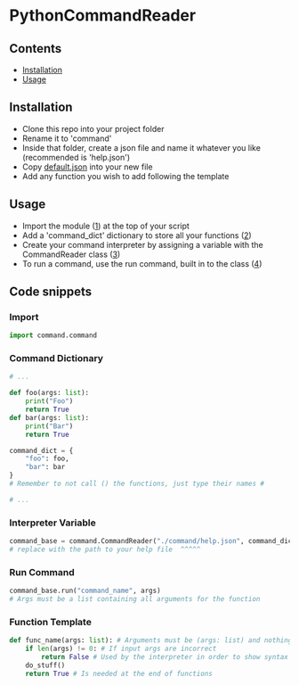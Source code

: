 # PythonCommandReader


## Contents
- [Installation](#installation)
- [Usage](#usage)


## Installation
- Clone this repo into your project folder
- Rename it to 'command'
- Inside that folder, create a json file and name it whatever you like (recommended is 'help.json')
- Copy [default.json](https://github.com/Nathan3-14/PythonCommandReader/blob/main/default.json) into your new file
- Add any function you wish to add following the template


## Usage
- Import the module ([1](#import)) at the top of your script
- Add a 'command_dict' dictionary to store all your functions ([2](#command-dictionary))
- Create your command interpreter by assigning a variable with the CommandReader class ([3](#interpreter-variable))
- To run a command, use the run command, built in to the class ([4](#run-command))


## Code snippets

### Import
```python
import command.command
```

### Command Dictionary
```python
# ...

def foo(args: list):
    print("Foo")
    return True
def bar(args: list):
    print("Bar")
    return True

command_dict = {
    "foo": foo,
    "bar": bar
}
# Remember to not call () the functions, just type their names #

# ...
```

### Interpreter Variable
```python
command_base = command.CommandReader("./command/help.json", command_dict)
# replace with the path to your help file  ^^^^^
```

### Run Command
```python
command_base.run("command_name", args)
# Args must be a list containing all arguments for the function
```

### Function Template
```python
def func_name(args: list): # Arguments must be (args: list) and nothing else
    if len(args) != 0: # If input args are incorrect
        return False # Used by the interpreter in order to show syntax errors
    do_stuff()
    return True # Is needed at the end of functions
```